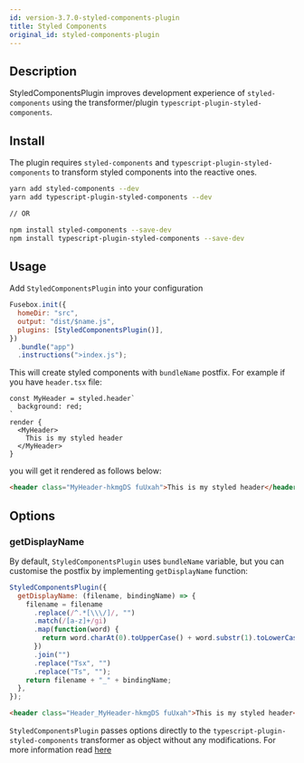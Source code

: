 ```yaml
---
id: version-3.7.0-styled-components-plugin
title: Styled Components
original_id: styled-components-plugin
---
```


## Description

StyledComponentsPlugin improves development experience of `styled-components`
using the transformer/plugin `typescript-plugin-styled-components`.

## Install

The plugin requires `styled-components` and
`typescript-plugin-styled-components` to transform styled components into the
reactive ones.

```bash
yarn add styled-components --dev
yarn add typescript-plugin-styled-components --dev

// OR

npm install styled-components --save-dev
npm install typescript-plugin-styled-components --save-dev
```

## Usage

Add `StyledComponentsPlugin` into your configuration

```js
Fusebox.init({
  homeDir: "src",
  output: "dist/$name.js",
  plugins: [StyledComponentsPlugin()],
})
  .bundle("app")
  .instructions(">index.js");
```

This will create styled components with `bundleName` postfix. For example if you
have `header.tsx` file:

```tsx
const MyHeader = styled.header`
  background: red;
`
render {
  <MyHeader>
    This is my styled header
  </MyHeader>
}
```

you will get it rendered as follows below:

```html
<header class="MyHeader-hkmgDS fuUxah">This is my styled header</header>
```

## Options

### getDisplayName

By default, `StyledComponentsPlugin` uses `bundleName` variable, but you can
customise the postfix by implementing `getDisplayName` function:

```js
StyledComponentsPlugin({
  getDisplayName: (filename, bindingName) => {
    filename = filename
      .replace(/^.*[\\\/]/, "")
      .match(/[a-z]+/gi)
      .map(function(word) {
        return word.charAt(0).toUpperCase() + word.substr(1).toLowerCase();
      })
      .join("")
      .replace("Tsx", "")
      .replace("Ts", "");
    return filename + "_" + bindingName;
  },
});
```

```html
<header class="Header_MyHeader-hkmgDS fuUxah">This is my styled header</header>
```

`StyledComponentsPlugin` passes options directly to the
`typescript-plugin-styled-components` transformer as object without any
modifications. For more information read
[here](https://github.com/Igorbek/typescript-plugin-styled-components#options)
